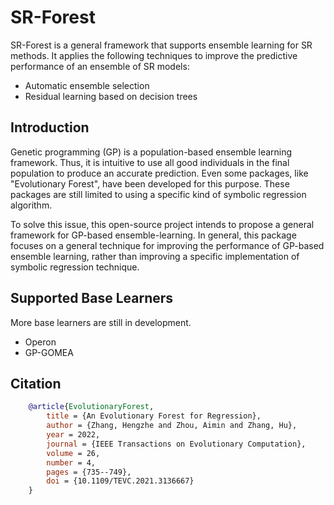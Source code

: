 # SR-Forest

SR-Forest is a general framework that supports ensemble learning for SR methods. It applies the following techniques to improve
the predictive performance of an ensemble of SR models:

* Automatic ensemble selection
* Residual learning based on decision trees

## Introduction
Genetic programming (GP) is a population-based ensemble learning framework. Thus, it is intuitive to use all good individuals in the final population to produce an accurate prediction. Even some packages, like "Evolutionary Forest", have been developed for this purpose. These packages are still limited to using a specific kind of symbolic regression algorithm.

To solve this issue, this open-source project intends to propose a general framework for GP-based ensemble-learning. In general, this package focuses on a general technique for improving the performance of GP-based ensemble learning, rather than improving a specific implementation of symbolic regression technique.

## Supported Base Learners

More base learners are still in development.

* Operon
* GP-GOMEA

## Citation

```bibtex
    @article{EvolutionaryForest,
        title = {An Evolutionary Forest for Regression},
        author = {Zhang, Hengzhe and Zhou, Aimin and Zhang, Hu},
        year = 2022,
        journal = {IEEE Transactions on Evolutionary Computation},
        volume = 26,
        number = 4,
        pages = {735--749},
        doi = {10.1109/TEVC.2021.3136667}
    }
```
